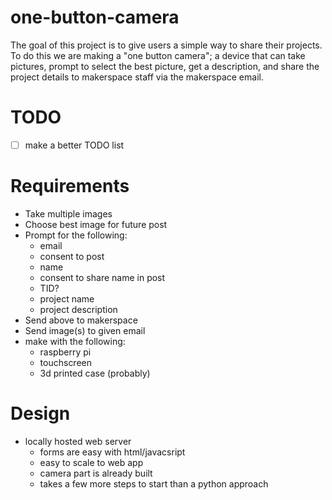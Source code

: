 # one-button-camera

The goal of this project is to give users a simple way to share their projects. To do this we are making a "one button camera"; a device that can take pictures, prompt to select the best picture, get a description, and share the project details to makerspace staff via the makerspace email.

# TODO

- [ ] make a better TODO list

# Requirements

- Take multiple images
- Choose best image for future post
- Prompt for the following:
    - email
    - consent to post
    - name
    - consent to share name in post
    - TID?
    - project name
    - project description
- Send above to makerspace
- Send image(s) to given email
- make with the following:
    - raspberry pi
    - touchscreen
    - 3d printed case (probably)

# Design

- locally hosted web server
    - forms are easy with html/javacsript
    - easy to scale to web app
    - camera part is already built
    - takes a few more steps to start than a python approach

